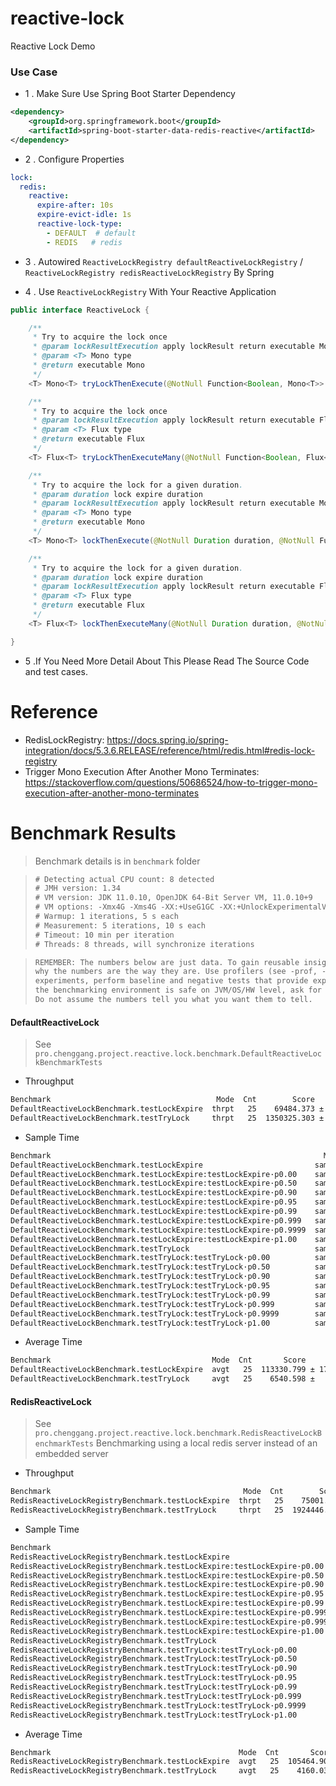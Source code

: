# reactive-lock
Reactive Lock Demo

### Use Case

* 1 . Make Sure Use Spring Boot Starter Dependency 

```xml
<dependency>
    <groupId>org.springframework.boot</groupId>
    <artifactId>spring-boot-starter-data-redis-reactive</artifactId>
</dependency>
```

* 2 . Configure Properties


```yaml
lock:
  redis:
    reactive:
      expire-after: 10s
      expire-evict-idle: 1s
      reactive-lock-type:
        - DEFAULT  # default
        - REDIS   # redis
```

* 3 . Autowired `ReactiveLockRegistry defaultReactiveLockRegistry` / `ReactiveLockRegistry redisReactiveLockRegistry` By Spring

* 4 . Use `ReactiveLockRegistry` With Your Reactive Application

```java
public interface ReactiveLock {

    /**
     * Try to acquire the lock once
     * @param lockResultExecution apply lockResult return executable Mono
     * @param <T> Mono type
     * @return executable Mono
     */
    <T> Mono<T> tryLockThenExecute(@NotNull Function<Boolean, Mono<T>> lockResultExecution);

    /**
     * Try to acquire the lock once
     * @param lockResultExecution apply lockResult return executable Flux
     * @param <T> Flux type
     * @return executable Flux
     */
    <T> Flux<T> tryLockThenExecuteMany(@NotNull Function<Boolean, Flux<T>> lockResultExecution);

    /**
     * Try to acquire the lock for a given duration.
     * @param duration lock expire duration
     * @param lockResultExecution apply lockResult return executable Mono
     * @param <T> Mono type
     * @return executable Mono
     */
    <T> Mono<T> lockThenExecute(@NotNull Duration duration, @NotNull Function<Boolean, Mono<T>> lockResultExecution);

    /**
     * Try to acquire the lock for a given duration.
     * @param duration lock expire duration
     * @param lockResultExecution apply lockResult return executable Flux
     * @param <T> Flux type
     * @return executable Flux
     */
    <T> Flux<T> lockThenExecuteMany(@NotNull Duration duration, @NotNull Function<Boolean, Flux<T>> lockResultExecution);

}
```

* 5 .If You Need More Detail About This Please Read The Source Code and test cases.

# Reference

* RedisLockRegistry: https://docs.spring.io/spring-integration/docs/5.3.6.RELEASE/reference/html/redis.html#redis-lock-registry
* Trigger Mono Execution After Another Mono Terminates: https://stackoverflow.com/questions/50686524/how-to-trigger-mono-execution-after-another-mono-terminates

# Benchmark Results

> Benchmark details is in `benchmark` folder

> ```txt
> # Detecting actual CPU count: 8 detected
> # JMH version: 1.34
> # VM version: JDK 11.0.10, OpenJDK 64-Bit Server VM, 11.0.10+9
> # VM options: -Xmx4G -Xms4G -XX:+UseG1GC -XX:+UnlockExperimentalVMOptions -XX:G1NewSizePercent=40 -XX:+ParallelRefProcEnabled
> # Warmup: 1 iterations, 5 s each
> # Measurement: 5 iterations, 10 s each
> # Timeout: 10 min per iteration
> # Threads: 8 threads, will synchronize iterations
> ```

> ```txt
> REMEMBER: The numbers below are just data. To gain reusable insights, you need to follow up on
> why the numbers are the way they are. Use profilers (see -prof, -lprof), design factorial
> experiments, perform baseline and negative tests that provide experimental control, make sure
> the benchmarking environment is safe on JVM/OS/HW level, ask for reviews from the domain experts.
> Do not assume the numbers tell you what you want them to tell.
> ```
> 

#### DefaultReactiveLock

> See `pro.chenggang.project.reactive.lock.benchmark.DefaultReactiveLockBenchmarkTests`

* Throughput

```txt
Benchmark                                     Mode  Cnt        Score       Error  Units
DefaultReactiveLockBenchmark.testLockExpire  thrpt   25    69484.373 ± 10690.659  ops/s
DefaultReactiveLockBenchmark.testTryLock     thrpt   25  1350325.303 ± 70065.971  ops/s
```

* Sample Time

```txt
Benchmark                                                             Mode       Cnt           Score       Error  Units
DefaultReactiveLockBenchmark.testLockExpire                         sample  19995332      104168.645 ± 11120.767  ns/op
DefaultReactiveLockBenchmark.testLockExpire:testLockExpire·p0.00    sample                  2192.000              ns/op
DefaultReactiveLockBenchmark.testLockExpire:testLockExpire·p0.50    sample                  4248.000              ns/op
DefaultReactiveLockBenchmark.testLockExpire:testLockExpire·p0.90    sample                 10224.000              ns/op
DefaultReactiveLockBenchmark.testLockExpire:testLockExpire·p0.95    sample                 55872.000              ns/op
DefaultReactiveLockBenchmark.testLockExpire:testLockExpire·p0.99    sample                324096.000              ns/op
DefaultReactiveLockBenchmark.testLockExpire:testLockExpire·p0.999   sample               1660928.000              ns/op
DefaultReactiveLockBenchmark.testLockExpire:testLockExpire·p0.9999  sample               8380416.000              ns/op
DefaultReactiveLockBenchmark.testLockExpire:testLockExpire·p1.00    sample            3535798272.000              ns/op
DefaultReactiveLockBenchmark.testTryLock                            sample  41830912       11815.775 ±  1398.239  ns/op
DefaultReactiveLockBenchmark.testTryLock:testTryLock·p0.00          sample                   532.000              ns/op
DefaultReactiveLockBenchmark.testTryLock:testTryLock·p0.50          sample                  1288.000              ns/op
DefaultReactiveLockBenchmark.testTryLock:testTryLock·p0.90          sample                  1572.000              ns/op
DefaultReactiveLockBenchmark.testTryLock:testTryLock·p0.95          sample                  1666.000              ns/op
DefaultReactiveLockBenchmark.testTryLock:testTryLock·p0.99          sample                  7480.000              ns/op
DefaultReactiveLockBenchmark.testTryLock:testTryLock·p0.999         sample                268288.000              ns/op
DefaultReactiveLockBenchmark.testTryLock:testTryLock·p0.9999        sample               7503872.000              ns/op
DefaultReactiveLockBenchmark.testTryLock:testTryLock·p1.00          sample            2734686208.000              ns/op
```

* Average Time

```txt
Benchmark                                    Mode  Cnt       Score       Error  Units
DefaultReactiveLockBenchmark.testLockExpire  avgt   25  113330.799 ± 17221.271  ns/op
DefaultReactiveLockBenchmark.testTryLock     avgt   25    6540.598 ±   325.970  ns/op
```


#### RedisReactiveLock

> See `pro.chenggang.project.reactive.lock.benchmark.RedisReactiveLockBenchmarkTests`
> Benchmarking using a local redis server instead of an embedded server

* Throughput

```txt
Benchmark                                           Mode  Cnt        Score       Error  Units
RedisReactiveLockRegistryBenchmark.testLockExpire  thrpt   25    75001.195 ±  9350.136  ops/s
RedisReactiveLockRegistryBenchmark.testTryLock     thrpt   25  1924446.246 ± 92731.764  ops/s
```

* Sample Time

```txt
Benchmark                                                                   Mode       Cnt           Score      Error  Units
RedisReactiveLockRegistryBenchmark.testLockExpire                         sample  20347533      103026.470 ± 8987.630  ns/op
RedisReactiveLockRegistryBenchmark.testLockExpire:testLockExpire·p0.00    sample                  2480.000             ns/op
RedisReactiveLockRegistryBenchmark.testLockExpire:testLockExpire·p0.50    sample                  4992.000             ns/op
RedisReactiveLockRegistryBenchmark.testLockExpire:testLockExpire·p0.90    sample                  8184.000             ns/op
RedisReactiveLockRegistryBenchmark.testLockExpire:testLockExpire·p0.95    sample                 24032.000             ns/op
RedisReactiveLockRegistryBenchmark.testLockExpire:testLockExpire·p0.99    sample                229376.000             ns/op
RedisReactiveLockRegistryBenchmark.testLockExpire:testLockExpire·p0.999   sample               2301952.000             ns/op
RedisReactiveLockRegistryBenchmark.testLockExpire:testLockExpire·p0.9999  sample              37814272.000             ns/op
RedisReactiveLockRegistryBenchmark.testLockExpire:testLockExpire·p1.00    sample            3766484992.000             ns/op
RedisReactiveLockRegistryBenchmark.testTryLock                            sample  65206393        4690.081 ±   31.527  ns/op
RedisReactiveLockRegistryBenchmark.testTryLock:testTryLock·p0.00          sample                   773.000             ns/op
RedisReactiveLockRegistryBenchmark.testTryLock:testTryLock·p0.50          sample                  2728.000             ns/op
RedisReactiveLockRegistryBenchmark.testTryLock:testTryLock·p0.90          sample                  3244.000             ns/op
RedisReactiveLockRegistryBenchmark.testTryLock:testTryLock·p0.95          sample                  3416.000             ns/op
RedisReactiveLockRegistryBenchmark.testTryLock:testTryLock·p0.99          sample                 18560.000             ns/op
RedisReactiveLockRegistryBenchmark.testTryLock:testTryLock·p0.999         sample                257280.000             ns/op
RedisReactiveLockRegistryBenchmark.testTryLock:testTryLock·p0.9999        sample               2826240.000             ns/op
RedisReactiveLockRegistryBenchmark.testTryLock:testTryLock·p1.00          sample              43646976.000             ns/op
```

* Average Time

```txt
Benchmark                                          Mode  Cnt       Score       Error  Units
RedisReactiveLockRegistryBenchmark.testLockExpire  avgt   25  105464.905 ± 10506.329  ns/op
RedisReactiveLockRegistryBenchmark.testTryLock     avgt   25    4160.035 ±   279.581  ns/op
```